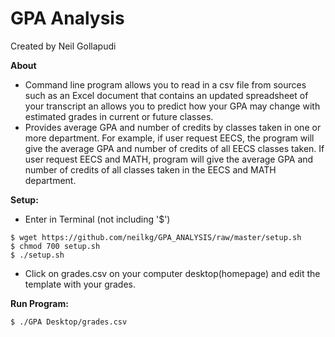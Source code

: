 # GPA Analysis
Created by Neil Gollapudi

**About**
- Command line program allows you to read in a csv file from sources such as an Excel document that contains an updated spreadsheet of your transcript an allows you to predict how your GPA may change with estimated grades in current or future classes.
- Provides average GPA and number of credits by classes taken in one or more department. For example, if user request EECS, the program will give the average GPA and number of credits of all EECS classes taken. If user request EECS and MATH, program will give the average GPA and number of credits of all classes taken in the EECS and MATH department.

**Setup:**
* Enter in Terminal (not including '$')
```
$ wget https://github.com/neilkg/GPA_ANALYSIS/raw/master/setup.sh
$ chmod 700 setup.sh
$ ./setup.sh
```
* Click on grades.csv on your computer desktop(homepage) and edit the template with your grades.

**Run Program:**
```
$ ./GPA Desktop/grades.csv
```
